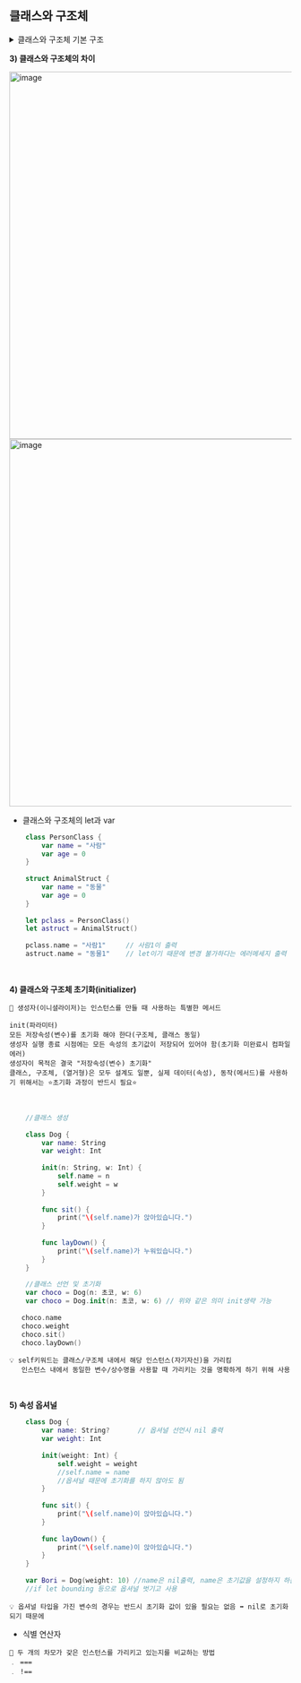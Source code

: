 


## 클래스와 구조체

<details>
<summary> 클래스와 구조체 기본 구조 </summary>
	
__1) 클래스__
```
🔎 변수와 함수를 어떤 묶음으로 다룰 수 있는 것
   클래스 내부에는 직접 메서드(함수) 실행문이 올 수 없다.
```
<br>
    
    
- 클래스 생성
```swift
    calss Dog {
        var name = "강아지"
        var weight = 0
	
        func sit() {
            print("앉았습니다.")
        }
	
        func layDown() {
            print("누웠습니다.")
        }
    }
```
<br>
    
    
- 클래스 객체 생성
```swift
    var bori = Dog()
    //초기값 name = 강아지 / weight = 0

    bori.name = "보리"
    bori.weight = 15
    //설정 후 name = 보리 / weight = 15
    
    bori.sit()      // 앉았습니다.
    bori.layDown()  // 누웠습니다.
```
<br>
    
    
__2) 구조체__
- 구조체 생성
```swift
    struct Bird {
        var name = "새"
        var weight = 0.0
    
        func fly() {
            print("날아갑니다.")
        }
    }
```
<br>
    
    
- 구조체 객체 생성
```swift
    var aBird = Bird()
    //초기값 name = 새 / weight = 0.0
    
    aBird.name = "참새"
    aBird.weight = 0.3
    //설정 후 name = 참새 / weight = 0.3
    
    aBird.fly()     // 날아갑니다.
```
<br>
    
    
</details>

__3) 클래스와 구조체의 차이__
<br>


<img width="656" alt="image" src="https://user-images.githubusercontent.com/72385538/208584800-8f272687-4f03-4795-b4ed-a708ee042982.png">
<img width="656" alt="image" src="https://user-images.githubusercontent.com/72385538/208585383-c0aa9498-4ea1-4771-bd86-d3d2ecdb6cf8.png">

<br>


- 클래스와 구조체의 let과 var
```swift
    class PersonClass {
        var name = "사람"
        var age = 0
    }
    
    struct AnimalStruct {
        var name = "동물"
        var age = 0
    }
    
    let pclass = PersonClass()
    let astruct = AnimalStruct()
    
    pclass.name = "사람1"     // 사람1이 출력
    astruct.name = "동물1"    // let이기 때문에 변경 불가하다는 에러메세지 출력
```
<br>


__4) 클래스와 구조체 초기화(initializer)__
```
🔎 생성자(이니셜라이저)는 인스턴스를 만들 때 사용하는 특별한 메서드

init(파라미터)
모든 저장속성(변수)를 초기화 해야 한다(구조체, 클래스 동일)
생성자 실행 종료 시점에는 모든 속성의 초기값이 저장되어 있어야 함(초기화 미완료시 컴파일 에러)
생성자이 목적은 결국 "저장속성(변수) 초기화"
클래스, 구조체, (열거형)은 모두 설계도 일뿐, 실제 데이터(속성), 동작(메서드)를 사용하기 위해서는 ⭐️초기화 과정이 반드시 필요⭐️
```
<br>


```swift
    //클래스 생성
    
    class Dog {
        var name: String
        var weight: Int
        
        init(n: String, w: Int) {
            self.name = n
            self.weight = w
        }
        
        func sit() {
            print("\(self.name)가 앉아있습니다.")
        }
        
        func layDown() {
            print("\(self.name)가 누워있습니다.")
        }
    }
    
    //클래스 선언 및 초기화
    var choco = Dog(n: 초코, w: 6)
    var choco = Dog.init(n: 초코, w: 6) // 위와 같은 의미 init생략 가능
    
   choco.name
   choco.weight
   choco.sit()
   choco.layDown()
```
```
💡 self키워드는 클래스/구조체 내에서 해당 인스턴스(자기자신)을 가리킴
   인스턴스 내에서 동일한 변수/상수명을 사용할 때 가리키는 것을 명확하게 하기 위해 사용
```
<br>


__5) 속성 옵셔널__
```swift
    class Dog {
        var name: String?       // 옵셔널 선언시 nil 출력
        var weight: Int
        
        init(weight: Int) {     
            self.weight = weight
            //self.name = name
            //옵셔널 때문에 초기화를 하지 않아도 됨
        }
        
        func sit() {
            print("\(self.name)이 앉아있습니다.")
        }
        
        func layDown() {
            print("\(self.name)이 앉아있습니다.")
        }
    }
    
    var Bori = Dog(weight: 10) //name은 nil출력, name은 초기값을 설정하지 하든 안 하든 무관
    //if let bounding 등으로 옵셔널 벗기고 사용 
```
```
💡 옵셔널 타입을 가진 변수의 경우는 반드시 초기화 값이 있을 필요는 없음 ➡️ nil로 초기화 되기 때문에
```

- 식별 연산자
```
🔎 두 개의 차모가 갗은 인스턴스를 가리키고 있는지를 비교하는 방법
﹒ ===
﹒ !==
```



